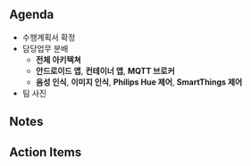 ## Agenda
- 수행계획서 확정
- 담당업무 분배
  - **전체 아키텍쳐**
  - **안드로이드 앱**, **컨테이너 앱**, **MQTT 브로커**
  - **음성 인식**, **이미지 인식**, **Philips Hue 제어**, **SmartThings 제어**
- 팀 사진

## Notes
 
## Action Items

